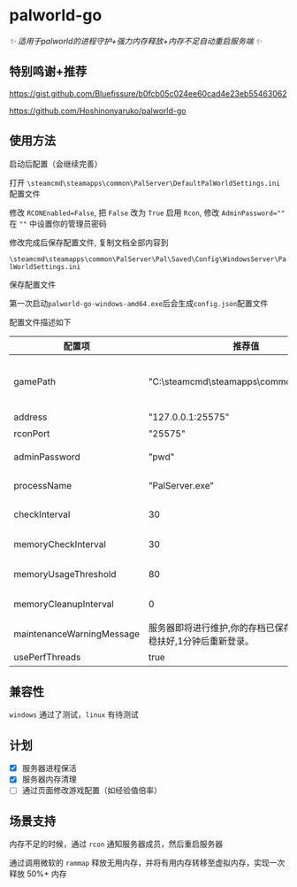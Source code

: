 # palworld-go

_✨ 适用于palworld的进程守护+强力内存释放+内存不足自动重启服务端 ✨_

## 特别鸣谢+推荐

https://gist.github.com/Bluefissure/b0fcb05c024ee60cad4e23eb55463062

https://github.com/Hoshinonyaruko/palworld-go

## 使用方法

启动后配置（会继续完善）

打开 `\steamcmd\steamapps\common\PalServer\DefaultPalWorldSettings.ini` 配置文件

修改 `RCONEnabled=False`, 把 `False` 改为 `True` 启用 `Rcon`, 修改 `AdminPassword=""` 在 `""` 中设置你的管理员密码

修改完成后保存配置文件, 复制文档全部内容到

`\steamcmd\steamapps\common\PalServer\Pal\Saved\Config\WindowsServer\PalWorldSettings.ini`

保存配置文件

第一次启动`palworld-go-windows-amd64.exe`后会生成`config.json`配置文件

配置文件描述如下

| 配置项                       | 推荐值                                          | 备注                            |
|---------------------------|----------------------------------------------|-------------------------------|
| gamePath                  | "C:\\steamcmd\\steamapps\\common\\PalServer" | 游戏可执行文件路径 PalServer.exe 所处的位置 |
| address                   | "127.0.0.1:25575"                            | 服务器 IP 地址                     |
| rconPort                  | "25575"                                      | RCON 端口号                      |
| adminPassword             | "pwd"                                        | RCON 管理员密码                    |
| processName               | "PalServer.exe"                              | 进程名称 PalServer.exe            |
| checkInterval             | 30                                           | 进程存活检查时间（秒）                   |
| memoryCheckInterval       | 30                                           | 内存占用检测时间（秒）                   |
| memoryUsageThreshold      | 80                                           | 重启阈值（百分比）                     |
| memoryCleanupInterval     | 0                                            | 内存清理时间间隔（秒）                   |
| maintenanceWarningMessage | 服务器即将进行维护,你的存档已保存,请放心,请坐稳扶好,1分钟后重新登录。        | 维护警告消息                        |
| usePerfThreads            | true                                         | 多线程优化                         |

## 兼容性

`windows` 通过了测试，`linux` 有待测试

## 计划

- [x] 服务器进程保活
- [x] 服务器内存清理
- [ ] 通过页面修改游戏配置（如经验值倍率）

## 场景支持

内存不足的时候，通过 `rcon` 通知服务器成员，然后重启服务器

通过调用微软的 `rammap` 释放无用内存，并将有用内存转移至虚拟内存，实现一次释放 50%+ 内存
